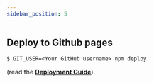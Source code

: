 ```yaml
---
sidebar_position: 5
---
```


## Deploy to Github pages

```
$ GIT_USER=<Your GitHub username> npm deploy
```

(read the **[Deployment Guide](https://docusaurus.io/docs/deployment)**).

